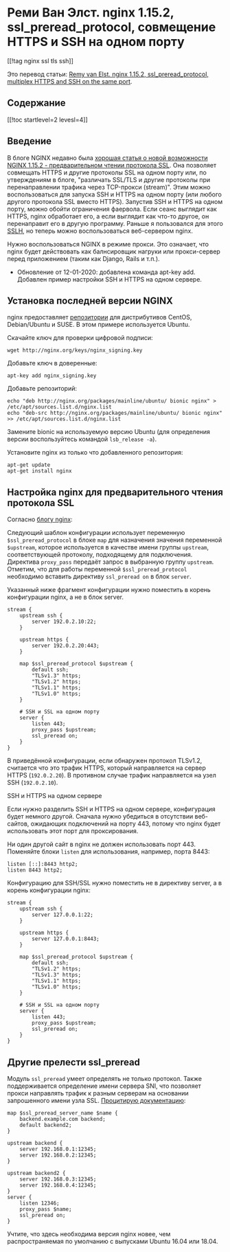 Реми Ван Элст. nginx 1.15.2, ssl_preread_protocol, совмещение HTTPS и SSH на одном порту
========================================================================================

[[!tag nginx ssl tls ssh]]

Это перевод статьи: [Remy van Elst. nginx 1.15.2, ssl_preread_protocol, multiplex HTTPS and SSH on the same port](https://raymii.org/s/tutorials/nginx_1.15.2_ssl_preread_protocol_multiplex_https_and_ssh_on_the_same_port.html).

Содержание
----------

[[!toc startlevel=2 levesl=4]]

Введение
--------

В блоге NGINX недавно была [хорошая статья о новой возможности NGINX 1.15.2 - предварительном чтении протокола SSL](http://web.archive.org/web/20180806131633/https://www.nginx.com/blog/running-non-ssl-protocols-over-ssl-port-nginx-1-15-2/). Она позволяет совмещать HTTPS и другие протоколы SSL на одном порту или, по утверждениям в блоге, "различать SSL/TLS и другие протоколы при перенаправлении трафика через TCP-прокси (stream)". Этим можно воспользоваться для запуска SSH и HTTPS на одном порту (или любого другого протокола SSL вместо HTTPS). Запустив SSH и HTTPS на одном порту, можно обойти ограничения фаервола. Если сеанс выглядит как HTTPS, nginx обработает его, а если выглядит как что-то другое, он перенаправит его в другую программу. Раньше я пользовался для этого [SSLH](https://github.com/yrutschle/sslh), но теперь можно воспользоваться веб-сервером nginx.

Нужно воспользоваться NGINX в режиме прокси. Это означает, что nginx будет действовать как балнсировщик нагруки или прокси-сервер перед приложением (таким как Django, Rails и т.п.).

- Обновление от 12-01-2020: добавлена команда apt-key add. Добавлен пример настройки SSH и HTTPS на одном сервере.

Установка последней версии NGINX
--------------------------------

nginx предоставляет [репозитории](http://nginx.org/en/linux_packages.html#mainline) для дистрибутивов CentOS, Debian/Ubuntu и SUSE. В этом примере используется Ubuntu.

Скачайте ключ для проверки цифровой подписи:

    wget http://nginx.org/keys/nginx_signing.key

Добавьте ключ в доверенные:

    apt-key add nginx_signing.key

Добавьте репозиторий:

    echo "deb http://nginx.org/packages/mainline/ubuntu/ bionic nginx" > /etc/apt/sources.list.d/nginx.list
    echo "deb-src http://nginx.org/packages/mainline/ubuntu/ bionic nginx" >> /etc/apt/sources.list.d/nginx.list

Замените bionic на используемую версию Ubuntu (для определения версии воспользуйтесь командой `lsb_release -a`).

Установите nginx из только что добавленного репозитория:

    apt-get update
    apt-get install nginx

Настройка nginx для предварительного чтения протокола SSL
---------------------------------------------------------

Согласно [блогу nginx](http://web.archive.org/web/20180806131633/https://www.nginx.com/blog/running-non-ssl-protocols-over-ssl-port-nginx-1-15-2/):

Следующий шаблон конфигурации использует переменную `$ssl_preread_protocol` в блоке `map` для назначения значения переменной `$upstream`, которое используется в качестве имени группы `upstream`, соответствующей протоколу, подходящему для подключения. Директива `proxy_pass` передаёт запрос в выбранную группу `upstream`. Отметим, что для работы переменной `$ssl_preread_protocol` необходимо вставить директиву `ssl_preread on` в блок `server`.

Указанный ниже фрагмент конфигурации нужно поместить в корень конфигурации nginx, а не в блок server.

    stream {
        upstream ssh {
            server 192.0.2.10:22;
        }
        
        upstream https {
            server 192.0.2.20:443;
        }
        
        map $ssl_preread_protocol $upstream {
            default ssh;
            "TLSv1.3" https;
            "TLSv1.2" https;
            "TLSv1.1" https;
            "TLSv1.0" https;
        }
        
        # SSH и SSL на одном порту
        server {
            listen 443;
            proxy_pass $upstream;
            ssl_preread on;
        }
    }

В приведённой конфигурации, если обнаружен протокол TLSv1.2, считается что это трафик HTTPS, который направляется на сервер HTTPS (`192.0.2.20`). В противном случае трафик направляется на узел SSH (`192.0.2.10`).

SSH и HTTPS на одном сервере

Если нужно разделить SSH и HTTPS на одном сервере, конфигурация будет немного другой. Сначала нужно убедиться в отсутствии веб-сайтов, ожидающих подключений на порту 443, потому что nginx будет использовать этот порт для проксирования.

Ни один другой сайт в nginx не должен использовать порт 443. Поменяйте блоки `listen` для использования, например, порта 8443:

    listen [::]:8443 http2;
    listen 8443 http2;

Конфигурацию для SSH/SSL нужно поместить не в директиву server, а в корень конфигурации nginx:

    stream {
        upstream ssh {
            server 127.0.0.1:22;
        }
        
        upstream https {
            server 127.0.0.1:8443;
        }
        
        map $ssl_preread_protocol $upstream {
            default ssh;
            "TLSv1.2" https;
            "TLSv1.3" https;
            "TLSv1.1" https;
            "TLSv1.0" https;
        }
        
        # SSH и SSL на одном порту
        server {
            listen 443;
            proxy_pass $upstream;
            ssl_preread on;
        }
    }

Другие прелести ssl_preread
---------------------------

Модуль `ssl_preread` умеет определять не только протокол. Также поддерживается определение имени сервера SNI, что позволяет прокси направлять трафик к разным серверам на основании запрошенного имени узла SSL. [Процитирую документацию](http://web.archive.org/web/20180806133249/https://nginx.org/en/docs/stream/ngx_stream_ssl_preread_module.html):

    map $ssl_preread_server_name $name {
        backend.example.com backend;
        default backend2;
    }
    
    upstream backend {
        server 192.168.0.1:12345;
        server 192.168.0.2:12345;
    }
    
    upstream backend2 {
        server 192.168.0.3:12345;
        server 192.168.0.4:12345;
    }
    server {
        listen 12346;
        proxy_pass $name;
        ssl_preread on;
    }

Учтите, что здесь необходима версия nginx новее, чем распространяемая по умолчанию с выпусками Ubuntu 16.04 или 18.04.
